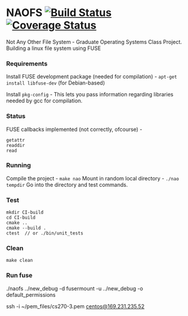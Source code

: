 # NAOFS [![Build Status](https://travis-ci.org/NAO-CS270/NAOFS.svg?branch=master)](https://travis-ci.org/NAO-CS270/NAOFS) [![Coverage Status](https://coveralls.io/repos/github/NAO-CS270/NAOFS/badge.svg?branch=master)](https://coveralls.io/github/NAO-CS270/NAOFS?branch=master)


Not Any Other File System - Graduate Operating Systems Class Project. Building a linux file system using FUSE

### Requirements
Install FUSE development package (needed for compilation) -
`apt-get install libfuse-dev` (for Debian-based)

Install `pkg-config` -
This lets you pass information regarding libraries needed by gcc for compilation.

### Status
FUSE callbacks implemented (not correctly, ofcourse) -
```
getattr
readdir
read
```

### Running
Compile the project - `make nao`
Mount in random local directory - `./nao tempdir`
Go into the directory and test commands.

### Test
```
mkdir CI-build
cd CI-build
cmake ..
cmake --build .
ctest  // or ./bin/unit_tests
```

### Clean
`make clean`

### Run fuse
./naofs ../new_debug -d
fusermount -u ../new_debug -o default_permissions

ssh -i ~/pem_files/cs270-3.pem centos@169.231.235.52